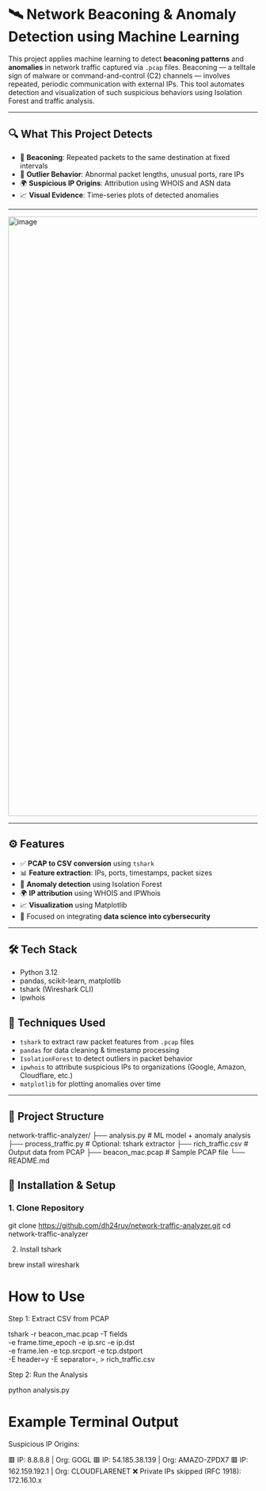 # 🛰️ Network Beaconing & Anomaly Detection using Machine Learning

This project applies machine learning to detect **beaconing patterns** and **anomalies** in network traffic captured via `.pcap` files. Beaconing — a telltale sign of malware or command-and-control (C2) channels — involves repeated, periodic communication with external IPs. This tool automates detection and visualization of such suspicious behaviors using Isolation Forest and traffic analysis.

---

## 🔍 What This Project Detects

- 📡 **Beaconing**: Repeated packets to the same destination at fixed intervals
- 🧨 **Outlier Behavior**: Abnormal packet lengths, unusual ports, rare IPs
- 🌍 **Suspicious IP Origins**: Attribution using WHOIS and ASN data
- 📈 **Visual Evidence**: Time-series plots of detected anomalies

---

<img width="1210" alt="image" src="https://github.com/user-attachments/assets/3b1c9ee9-de9e-48a3-878f-4657cd7abd20" />


---

## ⚙️ Features

- ✅ **PCAP to CSV conversion** using `tshark`
- 📊 **Feature extraction**: IPs, ports, timestamps, packet sizes
- 🧠 **Anomaly detection** using Isolation Forest
- 🌍 **IP attribution** using WHOIS and IPWhois
- 📈 **Visualization** using Matplotlib
- 🔐 Focused on integrating **data science into cybersecurity**

---

## 🛠️ Tech Stack

- Python 3.12
- pandas, scikit-learn, matplotlib
- tshark (Wireshark CLI)
- ipwhois

## 🧠 Techniques Used

- `tshark` to extract raw packet features from `.pcap` files
- `pandas` for data cleaning & timestamp processing
- `IsolationForest` to detect outliers in packet behavior
- `ipwhois` to attribute suspicious IPs to organizations (Google, Amazon, Cloudflare, etc.)
- `matplotlib` for plotting anomalies over time
---

## 📂 Project Structure

network-traffic-analyzer/
├── analysis.py # ML model + anomaly analysis
├── process_traffic.py # Optional: tshark extractor
├── rich_traffic.csv # Output data from PCAP
├── beacon_mac.pcap # Sample PCAP file
└── README.md

## 🚀 Installation & Setup

### 1. Clone Repository

git clone https://github.com/dh24ruv/network-traffic-analyzer.git
cd network-traffic-analyzer

2. Install tshark

brew install wireshark

# How to Use
Step 1: Extract CSV from PCAP

tshark -r beacon_mac.pcap -T fields \
  -e frame.time_epoch -e ip.src -e ip.dst \
  -e frame.len -e tcp.srcport -e tcp.dstport \
  -E header=y -E separator=, > rich_traffic.csv

Step 2: Run the Analysis

python analysis.py

# Example Terminal Output

Suspicious IP Origins:

🟥 IP: 8.8.8.8           | Org: GOGL
🟥 IP: 54.185.38.139     | Org: AMAZO-ZPDX7
🟥 IP: 162.159.192.1     | Org: CLOUDFLARENET
❌ Private IPs skipped (RFC 1918): 172.16.10.x
